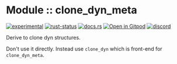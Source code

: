 <!-- {{# generate.module_header{} #}} -->
# Module :: clone_dyn_meta
[![experimental](https://raster.shields.io/static/v1?label=stability&message=experimental&color=orange&logoColor=eee)](https://github.com/emersion/stability-badges#experimental) [![rust-status](https://github.com/Wandalen/wTools/actions/workflows/ModuleCloneDynPush.yml/badge.svg)](https://github.com/Wandalen/wTools/actions/workflows/ModuleCloneDynPush.yml) [![docs.rs](https://img.shields.io/docsrs/clone_dyn_meta?color=e3e8f0&logo=docs.rs)](https://docs.rs/clone_dyn_meta) [![Open in Gitpod](https://raster.shields.io/static/v1?label=try&message=online&color=eee&logo=gitpod&logoColor=eee)](https://gitpod.io/#RUN_PATH=.,SAMPLE_FILE=sample%2Frust%2Fclone_dyn_meta_trivial_sample%2Fsrc%2Fmain.rs,RUN_POSTFIX=--example%20clone_dyn_meta_trivial_sample/https://github.com/Wandalen/wTools) [![discord](https://img.shields.io/discord/872391416519737405?color=eee&logo=discord&logoColor=eee&label=ask)](https://discord.gg/m3YfbXpUUY)

Derive to clone dyn structures.

Don't use it directly. Instead use `clone_dyn` which is front-end for `clone_dyn_meta`.
